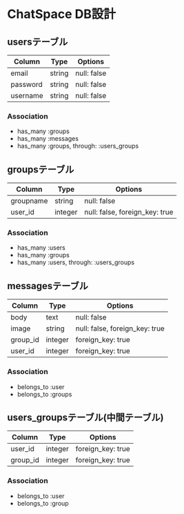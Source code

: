 # ChatSpace DB設計
## usersテーブル
|Column|Type|Options|
|------|----|-------|
|email|string|null: false|
|password|string|null: false|
|username|string|null: false|
### Association
- has_many :groups
- has_many :messages
- has_many :groups,  through:  :users_groups

## groupsテーブル
|Column|Type|Options|
|------|----|-------|
|groupname|string|null: false|
|user_id|integer|null: false, foreign_key: true|
### Association
- has_many :users
- has_many :groups
- has_many :users,  through:  :users_groups

## messagesテーブル
|Column|Type|Options|
|------|----|-------|
|body|text|null: false|
|image|string|null: false, foreign_key: true|
|group_id|integer|foreign_key: true|
|user_id|integer|foreign_key: true|

### Association
- belongs_to :user
- belongs_to :groups

## users_groupsテーブル(中間テーブル)
|Column|Type|Options|
|------|----|-------|
|user_id|integer|foreign_key: true|
|group_id|integer|foreign_key: true|
### Association
- belongs_to :user
- belongs_to :group